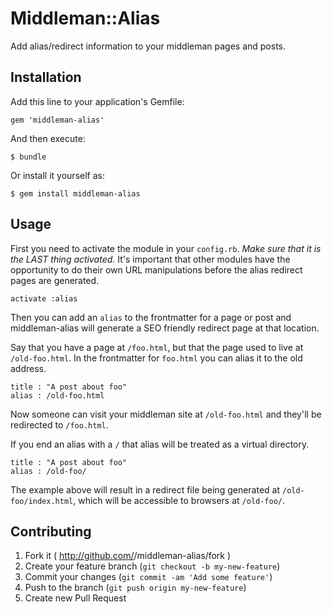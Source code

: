 # Middleman::Alias

Add alias/redirect information to your middleman pages and posts.

## Installation

Add this line to your application's Gemfile:

    gem 'middleman-alias'

And then execute:

    $ bundle

Or install it yourself as:

    $ gem install middleman-alias

## Usage

First you need to activate the module in your `config.rb`. *Make sure
that it is the LAST thing activated.* It's important that other modules
have the opportunity to do their own URL manipulations before the
alias redirect pages are generated.

```
activate :alias
```

Then you can add an `alias` to the frontmatter for a page or post and
middleman-alias will generate a SEO friendly redirect page at that
location.

Say that you have a page at `/foo.html`, but that the page used to live
at `/old-foo.html`.  In the frontmatter for `foo.html` you can alias it
to the old address.

```
title : "A post about foo"
alias : /old-foo.html
```

Now someone can visit your middleman site at `/old-foo.html` and they'll
be redirected to `/foo.html`.

If you end an alias with a `/` that alias will be treated as a virtual
directory.

```
title : "A post about foo"
alias : /old-foo/
```

The example above will result in a redirect file being generated at
`/old-foo/index.html`, which will be accessible to browsers at `/old-foo/`.

## Contributing

1. Fork it ( http://github.com/<my-github-username>/middleman-alias/fork )
2. Create your feature branch (`git checkout -b my-new-feature`)
3. Commit your changes (`git commit -am 'Add some feature'`)
4. Push to the branch (`git push origin my-new-feature`)
5. Create new Pull Request
